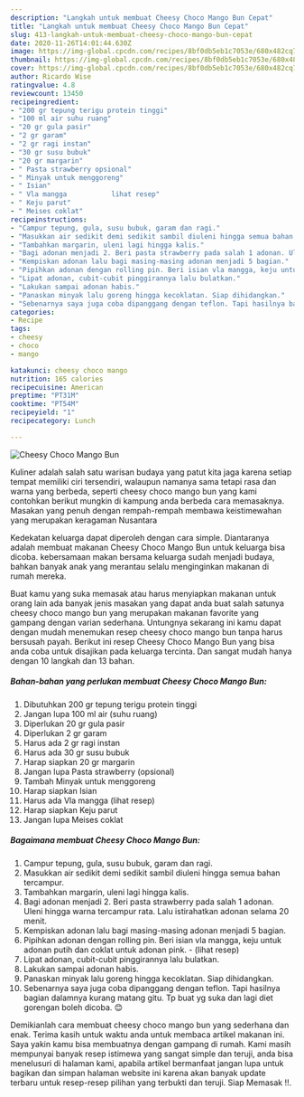 ```yaml
---
description: "Langkah untuk membuat Cheesy Choco Mango Bun Cepat"
title: "Langkah untuk membuat Cheesy Choco Mango Bun Cepat"
slug: 413-langkah-untuk-membuat-cheesy-choco-mango-bun-cepat
date: 2020-11-26T14:01:44.630Z
image: https://img-global.cpcdn.com/recipes/8bf0db5eb1c7053e/680x482cq70/cheesy-choco-mango-bun-foto-resep-utama.jpg
thumbnail: https://img-global.cpcdn.com/recipes/8bf0db5eb1c7053e/680x482cq70/cheesy-choco-mango-bun-foto-resep-utama.jpg
cover: https://img-global.cpcdn.com/recipes/8bf0db5eb1c7053e/680x482cq70/cheesy-choco-mango-bun-foto-resep-utama.jpg
author: Ricardo Wise
ratingvalue: 4.8
reviewcount: 13450
recipeingredient:
- "200 gr tepung terigu protein tinggi"
- "100 ml air suhu ruang"
- "20 gr gula pasir"
- "2 gr garam"
- "2 gr ragi instan"
- "30 gr susu bubuk"
- "20 gr margarin"
- " Pasta strawberry opsional"
- " Minyak untuk menggoreng"
- " Isian"
- " Vla mangga           lihat resep"
- " Keju parut"
- " Meises coklat"
recipeinstructions:
- "Campur tepung, gula, susu bubuk, garam dan ragi."
- "Masukkan air sedikit demi sedikit sambil diuleni hingga semua bahan tercampur."
- "Tambahkan margarin, uleni lagi hingga kalis."
- "Bagi adonan menjadi 2. Beri pasta strawberry pada salah 1 adonan. Uleni hingga warna tercampur rata. Lalu istirahatkan adonan selama 20 menit."
- "Kempiskan adonan lalu bagi masing-masing adonan menjadi 5 bagian."
- "Pipihkan adonan dengan rolling pin. Beri isian vla mangga, keju untuk adonan putih dan coklat untuk adonan pink.           (lihat resep)"
- "Lipat adonan, cubit-cubit pinggirannya lalu bulatkan."
- "Lakukan sampai adonan habis."
- "Panaskan minyak lalu goreng hingga kecoklatan. Siap dihidangkan."
- "Sebenarnya saya juga coba dipanggang dengan teflon. Tapi hasilnya bagian dalamnya kurang matang gitu. Tp buat yg suka dan lagi diet gorengan boleh dicoba. 😊"
categories:
- Recipe
tags:
- cheesy
- choco
- mango

katakunci: cheesy choco mango 
nutrition: 165 calories
recipecuisine: American
preptime: "PT31M"
cooktime: "PT54M"
recipeyield: "1"
recipecategory: Lunch

---
```



![Cheesy Choco Mango Bun](https://img-global.cpcdn.com/recipes/8bf0db5eb1c7053e/680x482cq70/cheesy-choco-mango-bun-foto-resep-utama.jpg)

Kuliner adalah salah satu warisan budaya yang patut kita jaga karena setiap tempat memiliki ciri tersendiri, walaupun namanya sama tetapi rasa dan warna yang berbeda, seperti cheesy choco mango bun yang kami contohkan berikut mungkin di kampung anda berbeda cara memasaknya. Masakan yang penuh dengan rempah-rempah membawa keistimewahan yang merupakan keragaman Nusantara

Kedekatan keluarga dapat diperoleh dengan cara simple. Diantaranya adalah membuat makanan Cheesy Choco Mango Bun untuk keluarga bisa dicoba. kebersamaan makan bersama keluarga sudah menjadi budaya, bahkan banyak anak yang merantau selalu menginginkan makanan di rumah mereka.



Buat kamu yang suka memasak atau harus menyiapkan makanan untuk orang lain ada banyak jenis masakan yang dapat anda buat salah satunya cheesy choco mango bun yang merupakan makanan favorite yang gampang dengan varian sederhana. Untungnya sekarang ini kamu dapat dengan mudah menemukan resep cheesy choco mango bun tanpa harus bersusah payah.
Berikut ini resep Cheesy Choco Mango Bun yang bisa anda coba untuk disajikan pada keluarga tercinta. Dan sangat mudah hanya dengan 10 langkah dan 13 bahan.


<!--inarticleads1-->

##### Bahan-bahan yang perlukan membuat Cheesy Choco Mango Bun:

1. Dibutuhkan 200 gr tepung terigu protein tinggi
1. Jangan lupa 100 ml air (suhu ruang)
1. Diperlukan 20 gr gula pasir
1. Diperlukan 2 gr garam
1. Harus ada 2 gr ragi instan
1. Harus ada 30 gr susu bubuk
1. Harap siapkan 20 gr margarin
1. Jangan lupa  Pasta strawberry (opsional)
1. Tambah  Minyak untuk menggoreng
1. Harap siapkan  Isian
1. Harus ada  Vla mangga           (lihat resep)
1. Harap siapkan  Keju parut
1. Jangan lupa  Meises coklat




<!--inarticleads2-->

##### Bagaimana membuat  Cheesy Choco Mango Bun:

1. Campur tepung, gula, susu bubuk, garam dan ragi.
1. Masukkan air sedikit demi sedikit sambil diuleni hingga semua bahan tercampur.
1. Tambahkan margarin, uleni lagi hingga kalis.
1. Bagi adonan menjadi 2. Beri pasta strawberry pada salah 1 adonan. Uleni hingga warna tercampur rata. Lalu istirahatkan adonan selama 20 menit.
1. Kempiskan adonan lalu bagi masing-masing adonan menjadi 5 bagian.
1. Pipihkan adonan dengan rolling pin. Beri isian vla mangga, keju untuk adonan putih dan coklat untuk adonan pink. -           (lihat resep)
1. Lipat adonan, cubit-cubit pinggirannya lalu bulatkan.
1. Lakukan sampai adonan habis.
1. Panaskan minyak lalu goreng hingga kecoklatan. Siap dihidangkan.
1. Sebenarnya saya juga coba dipanggang dengan teflon. Tapi hasilnya bagian dalamnya kurang matang gitu. Tp buat yg suka dan lagi diet gorengan boleh dicoba. 😊




Demikianlah cara membuat cheesy choco mango bun yang sederhana dan enak. Terima kasih untuk waktu anda untuk membaca artikel makanan ini. Saya yakin kamu bisa membuatnya dengan gampang di rumah. Kami masih mempunyai banyak resep istimewa yang sangat simple dan teruji, anda bisa menelusuri di halaman kami, apabila artikel bermanfaat jangan lupa untuk bagikan dan simpan halaman website ini karena akan banyak update terbaru untuk resep-resep pilihan yang terbukti dan teruji. Siap Memasak !!. 
